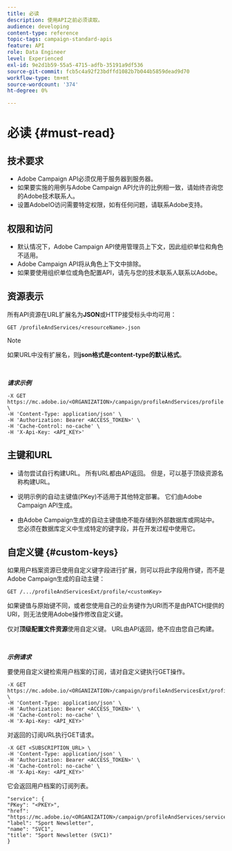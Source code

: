 ```yaml
---
title: 必读
description: 使用API之前必须读取。
audience: developing
content-type: reference
topic-tags: campaign-standard-apis
feature: API
role: Data Engineer
level: Experienced
exl-id: 9e2d1b59-55a5-4715-adfb-35191a9df536
source-git-commit: fcb5c4a92f23bdffd1082b7b044b5859dead9d70
workflow-type: tm+mt
source-wordcount: '374'
ht-degree: 0%

---
```


# 必读 {#must-read}

## 技术要求

* Adobe Campaign API必须仅用于服务器到服务器。
* 如果要实施的用例与Adobe Campaign API允许的比例相一致，请始终咨询您的Adobe技术联系人。
* 设置AdobeIO访问需要特定权限，如有任何问题，请联系Adobe支持。

## 权限和访问

* 默认情况下，Adobe Campaign API使用管理员上下文，因此组织单位和角色不适用。
* Adobe Campaign API将从角色上下文中排除。
* 如果要使用组织单位或角色配置API，请先与您的技术联系人联系以Adobe。

## 资源表示

所有API资源在URL扩展名为&#x200B;**JSON**&#x200B;或HTTP接受标头中均可用：

`GET /profileAndServices/<resourceName>.json`

>[!NOTE]
>
>如果URL中没有扩展名，则&#x200B;**json格式是content-type的默认格式**。

<br/>

***请求示例***

```
-X GET https://mc.adobe.io/<ORGANIZATION>/campaign/profileAndServices/profile.json \
-H 'Content-Type: application/json' \
-H 'Authorization: Bearer <ACCESS_TOKEN>' \
-H 'Cache-Control: no-cache' \
-H 'X-Api-Key: <API_KEY>'
```

## 主键和URL

* 请勿尝试自行构建URL。 所有URL都由API返回。 但是，可以基于顶级资源名称构建URL。

* 说明示例的自动主键值(PKey)不适用于其他特定部署。 它们由Adobe Campaign API生成。

* 由Adobe Campaign生成的自动主键值绝不能存储到外部数据库或网站中。 您必须在数据库定义中生成特定的键字段，并在开发过程中使用它。

## 自定义键 {#custom-keys}

如果用户档案资源已使用自定义键字段进行扩展，则可以将此字段用作键，而不是Adobe Campaign生成的自动主键：

`GET /.../profileAndServicesExt/profile/<customKey>`

如果键值与原始键不同，或者您使用自己的业务键作为URI而不是由PATCH提供的URI，则无法使用Adobe操作修改自定义键。

仅对&#x200B;**顶级配置文件资源**&#x200B;使用自定义键。 URL由API返回，绝不应由您自己构建。

<br/>

***示例请求***

要使用自定义键检索用户档案的订阅，请对自定义键执行GET操作。

```
-X GET https://mc.adobe.io/<ORGANIZATION>/campaign/profileAndServicesExt/profile/<customKey> \
-H 'Content-Type: application/json' \
-H 'Authorization: Bearer <ACCESS_TOKEN>' \
-H 'Cache-Control: no-cache' \
-H 'X-Api-Key: <API_KEY>'
```

对返回的订阅URL执行GET请求。

```
-X GET <SUBSCRIPTION_URL> \
-H 'Content-Type: application/json' \
-H 'Authorization: Bearer <ACCESS_TOKEN>' \
-H 'Cache-Control: no-cache' \
-H 'X-Api-Key: <API_KEY>'
```

它会返回用户档案的订阅列表。

```
"service": {
"PKey": "<PKEY>",
"href": "https://mc.adobe.io/<ORGANIZATION>/campaign/profileAndServices/service/<PKEY>",
"label": "Sport Newsletter",
"name": "SVC1",
"title": "Sport Newsletter (SVC1)"
}
```
